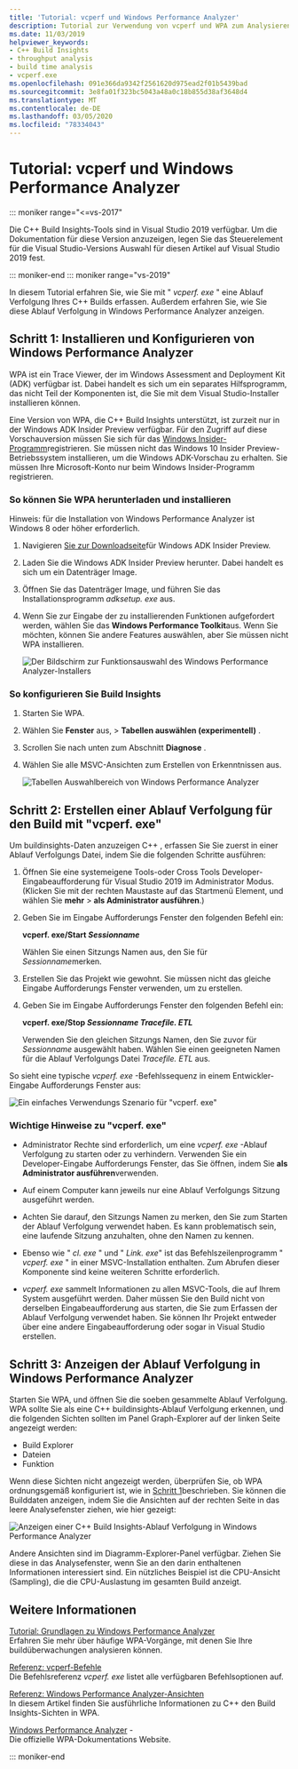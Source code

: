```yaml
---
title: 'Tutorial: vcperf und Windows Performance Analyzer'
description: Tutorial zur Verwendung von vcperf und WPA zum Analysieren C++ von buildüberwachungen.
ms.date: 11/03/2019
helpviewer_keywords:
- C++ Build Insights
- throughput analysis
- build time analysis
- vcperf.exe
ms.openlocfilehash: 091e366da9342f2561620d975ead2f01b5439bad
ms.sourcegitcommit: 3e8fa01f323bc5043a48a0c18b855d38af3648d4
ms.translationtype: MT
ms.contentlocale: de-DE
ms.lasthandoff: 03/05/2020
ms.locfileid: "78334043"
---
```

# <a name="tutorial-vcperf-and-windows-performance-analyzer"></a>Tutorial: vcperf und Windows Performance Analyzer

::: moniker range="<=vs-2017"

Die C++ Build Insights-Tools sind in Visual Studio 2019 verfügbar. Um die Dokumentation für diese Version anzuzeigen, legen Sie das Steuerelement für die Visual Studio-Versions Auswahl für diesen Artikel auf Visual Studio 2019 fest.

::: moniker-end
::: moniker range="vs-2019"

In diesem Tutorial erfahren Sie, wie Sie mit " *vcperf. exe* " eine Ablauf Verfolgung Ihres C++ Builds erfassen. Außerdem erfahren Sie, wie Sie diese Ablauf Verfolgung in Windows Performance Analyzer anzeigen.

## <a name="step-1-install-and-configure-windows-performance-analyzer"></a>Schritt 1: Installieren und Konfigurieren von Windows Performance Analyzer

WPA ist ein Trace Viewer, der im Windows Assessment and Deployment Kit (ADK) verfügbar ist. Dabei handelt es sich um ein separates Hilfsprogramm, das nicht Teil der Komponenten ist, die Sie mit dem Visual Studio-Installer installieren können.

Eine Version von WPA, die C++ Build Insights unterstützt, ist zurzeit nur in der Windows ADK Insider Preview verfügbar. Für den Zugriff auf diese Vorschauversion müssen Sie sich für das [Windows Insider-Programm](https://insider.windows.com)registrieren. Sie müssen nicht das Windows 10 Insider Preview-Betriebssystem installieren, um die Windows ADK-Vorschau zu erhalten. Sie müssen Ihre Microsoft-Konto nur beim Windows Insider-Programm registrieren.

### <a name="to-download-and-install-wpa"></a>So können Sie WPA herunterladen und installieren

Hinweis: für die Installation von Windows Performance Analyzer ist Windows 8 oder höher erforderlich.

1. Navigieren [Sie zur Downloadseite](https://www.microsoft.com/en-us/software-download/windowsinsiderpreviewADK)für Windows ADK Insider Preview.

1. Laden Sie die Windows ADK Insider Preview herunter. Dabei handelt es sich um ein Datenträger Image.

1. Öffnen Sie das Datenträger Image, und führen Sie das Installationsprogramm *adksetup. exe* aus.

1. Wenn Sie zur Eingabe der zu installierenden Funktionen aufgefordert werden, wählen Sie das **Windows Performance Toolkit**aus. Wenn Sie möchten, können Sie andere Features auswählen, aber Sie müssen nicht WPA installieren.

   ![Der Bildschirm zur Funktionsauswahl des Windows Performance Analyzer-Installers](media/wpa-installation.png)

### <a name="configuration-steps"></a>So konfigurieren Sie Build Insights

1. Starten Sie WPA.

1. Wählen Sie **Fenster** aus, > **Tabellen auswählen (experimentell)** .

1. Scrollen Sie nach unten zum Abschnitt **Diagnose** .

1. Wählen Sie alle MSVC-Ansichten zum Erstellen von Erkenntnissen aus.

   ![Tabellen Auswahlbereich von Windows Performance Analyzer](media/wpa-configuration.png)

## <a name="step-2-trace-your-build-with-vcperfexe"></a>Schritt 2: Erstellen einer Ablauf Verfolgung für den Build mit "vcperf. exe"

Um buildinsights-Daten anzuzeigen C++ , erfassen Sie Sie zuerst in einer Ablauf Verfolgungs Datei, indem Sie die folgenden Schritte ausführen:

1. Öffnen Sie eine systemeigene Tools-oder Cross Tools Developer-Eingabeaufforderung für Visual Studio 2019 im Administrator Modus. (Klicken Sie mit der rechten Maustaste auf das Startmenü Element, und wählen Sie **mehr** > **als Administrator ausführen**.)

1. Geben Sie im Eingabe Aufforderungs Fenster den folgenden Befehl ein:

   **vcperf. exe/Start _Sessionname_**

   Wählen Sie einen Sitzungs Namen aus, den Sie für *Sessionname*merken.

1. Erstellen Sie das Projekt wie gewohnt. Sie müssen nicht das gleiche Eingabe Aufforderungs Fenster verwenden, um zu erstellen.

1. Geben Sie im Eingabe Aufforderungs Fenster den folgenden Befehl ein:

   **vcperf. exe/Stop _Sessionname_ _Tracefile. ETL_**

   Verwenden Sie den gleichen Sitzungs Namen, den Sie zuvor für *Sessionname* ausgewählt haben. Wählen Sie einen geeigneten Namen für die Ablauf Verfolgungs Datei *Tracefile. ETL* aus.

So sieht eine typische *vcperf. exe* -Befehlssequenz in einem Entwickler-Eingabe Aufforderungs Fenster aus:

![Ein einfaches Verwendungs Szenario für "vcperf. exe"](media/vcperf-simple-usage.png)

### <a name="important-notes-about-vcperfexe"></a>Wichtige Hinweise zu "vcperf. exe"

- Administrator Rechte sind erforderlich, um eine *vcperf. exe* -Ablauf Verfolgung zu starten oder zu verhindern. Verwenden Sie ein Developer-Eingabe Aufforderungs Fenster, das Sie öffnen, indem Sie **als Administrator ausführen**verwenden.

- Auf einem Computer kann jeweils nur eine Ablauf Verfolgungs Sitzung ausgeführt werden.

- Achten Sie darauf, den Sitzungs Namen zu merken, den Sie zum Starten der Ablauf Verfolgung verwendet haben. Es kann problematisch sein, eine laufende Sitzung anzuhalten, ohne den Namen zu kennen.

- Ebenso wie " *cl. exe* " und " *Link. exe*" ist das Befehlszeilenprogramm " *vcperf. exe* " in einer MSVC-Installation enthalten. Zum Abrufen dieser Komponente sind keine weiteren Schritte erforderlich.

- *vcperf. exe* sammelt Informationen zu allen MSVC-Tools, die auf Ihrem System ausgeführt werden. Daher müssen Sie den Build nicht von derselben Eingabeaufforderung aus starten, die Sie zum Erfassen der Ablauf Verfolgung verwendet haben. Sie können Ihr Projekt entweder über eine andere Eingabeaufforderung oder sogar in Visual Studio erstellen.

## <a name="step-3-view-your-trace-in-windows-performance-analyzer"></a>Schritt 3: Anzeigen der Ablauf Verfolgung in Windows Performance Analyzer

Starten Sie WPA, und öffnen Sie die soeben gesammelte Ablauf Verfolgung. WPA sollte Sie als eine C++ buildinsights-Ablauf Verfolgung erkennen, und die folgenden Sichten sollten im Panel Graph-Explorer auf der linken Seite angezeigt werden:

- Build Explorer
- Dateien
- Funktion

Wenn diese Sichten nicht angezeigt werden, überprüfen Sie, ob WPA ordnungsgemäß konfiguriert ist, wie in [Schritt 1](#configuration-steps)beschrieben. Sie können die Builddaten anzeigen, indem Sie die Ansichten auf der rechten Seite in das leere Analysefenster ziehen, wie hier gezeigt:

![Anzeigen einer C++ Build Insights-Ablauf Verfolgung in Windows Performance Analyzer](media/wpa-viewing-trace.gif)

Andere Ansichten sind im Diagramm-Explorer-Panel verfügbar. Ziehen Sie diese in das Analysefenster, wenn Sie an den darin enthaltenen Informationen interessiert sind. Ein nützliches Beispiel ist die CPU-Ansicht (Sampling), die die CPU-Auslastung im gesamten Build anzeigt.

## <a name="more-information"></a>Weitere Informationen

[Tutorial: Grundlagen zu Windows Performance Analyzer](wpa-basics.md)\
Erfahren Sie mehr über häufige WPA-Vorgänge, mit denen Sie Ihre buildüberwachungen analysieren können.

[Referenz: vcperf-Befehle](/cpp/build-insights/reference/vcperf-commands)\
Die Befehlsreferenz *vcperf. exe* listet alle verfügbaren Befehlsoptionen auf.

[Referenz: Windows Performance Analyzer-Ansichten](/cpp/build-insights/reference/wpa-views)\
In diesem Artikel finden Sie ausführliche Informationen zu C++ den Build Insights-Sichten in WPA.

[Windows Performance Analyzer](/windows-hardware/test/wpt/windows-performance-analyzer) -\
Die offizielle WPA-Dokumentations Website.

::: moniker-end
